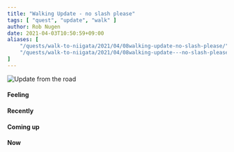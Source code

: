 ```yaml
---
title: "Walking Update - no slash please"
tags: [ "quest", "update", "walk" ]
author: Rob Nugen
date: 2021-04-03T10:50:59+09:00
aliases: [
    "/quests/walk-to-niigata/2021/04/08walking-update-no-slash-please/"
    "/quests/walk-to-niigata/2021/04/08walking-update---no-slash-please"
]
---
```


<img
src="asdfdfffd.jpg"
alt="Update from the road"
class="title" />

#### Feeling

#### Recently

#### Coming up

#### Now
